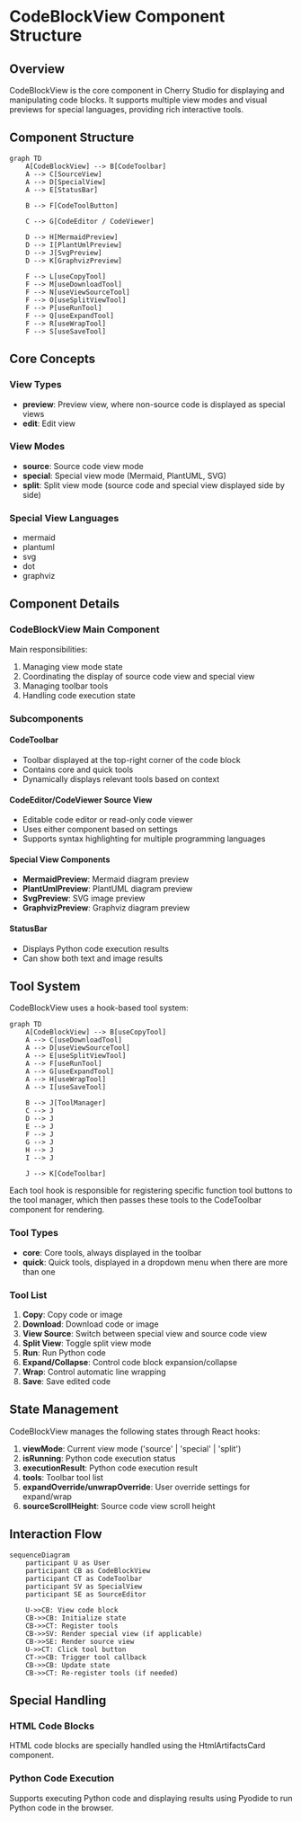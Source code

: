# CodeBlockView Component Structure

## Overview

CodeBlockView is the core component in Cherry Studio for displaying and manipulating code blocks. It supports multiple view modes and visual previews for special languages, providing rich interactive tools.

## Component Structure

```mermaid
graph TD
    A[CodeBlockView] --> B[CodeToolbar]
    A --> C[SourceView]
    A --> D[SpecialView]
    A --> E[StatusBar]

    B --> F[CodeToolButton]

    C --> G[CodeEditor / CodeViewer]

    D --> H[MermaidPreview]
    D --> I[PlantUmlPreview]
    D --> J[SvgPreview]
    D --> K[GraphvizPreview]

    F --> L[useCopyTool]
    F --> M[useDownloadTool]
    F --> N[useViewSourceTool]
    F --> O[useSplitViewTool]
    F --> P[useRunTool]
    F --> Q[useExpandTool]
    F --> R[useWrapTool]
    F --> S[useSaveTool]
```

## Core Concepts

### View Types

- **preview**: Preview view, where non-source code is displayed as special views
- **edit**: Edit view

### View Modes

- **source**: Source code view mode
- **special**: Special view mode (Mermaid, PlantUML, SVG)
- **split**: Split view mode (source code and special view displayed side by side)

### Special View Languages

- mermaid
- plantuml
- svg
- dot
- graphviz

## Component Details

### CodeBlockView Main Component

Main responsibilities:

1. Managing view mode state
2. Coordinating the display of source code view and special view
3. Managing toolbar tools
4. Handling code execution state

### Subcomponents

#### CodeToolbar

- Toolbar displayed at the top-right corner of the code block
- Contains core and quick tools
- Dynamically displays relevant tools based on context

#### CodeEditor/CodeViewer Source View

- Editable code editor or read-only code viewer
- Uses either component based on settings
- Supports syntax highlighting for multiple programming languages

#### Special View Components

- **MermaidPreview**: Mermaid diagram preview
- **PlantUmlPreview**: PlantUML diagram preview
- **SvgPreview**: SVG image preview
- **GraphvizPreview**: Graphviz diagram preview

#### StatusBar

- Displays Python code execution results
- Can show both text and image results

## Tool System

CodeBlockView uses a hook-based tool system:

```mermaid
graph TD
    A[CodeBlockView] --> B[useCopyTool]
    A --> C[useDownloadTool]
    A --> D[useViewSourceTool]
    A --> E[useSplitViewTool]
    A --> F[useRunTool]
    A --> G[useExpandTool]
    A --> H[useWrapTool]
    A --> I[useSaveTool]

    B --> J[ToolManager]
    C --> J
    D --> J
    E --> J
    F --> J
    G --> J
    H --> J
    I --> J

    J --> K[CodeToolbar]
```

Each tool hook is responsible for registering specific function tool buttons to the tool manager, which then passes these tools to the CodeToolbar component for rendering.

### Tool Types

- **core**: Core tools, always displayed in the toolbar
- **quick**: Quick tools, displayed in a dropdown menu when there are more than one

### Tool List

1. **Copy**: Copy code or image
2. **Download**: Download code or image
3. **View Source**: Switch between special view and source code view
4. **Split View**: Toggle split view mode
5. **Run**: Run Python code
6. **Expand/Collapse**: Control code block expansion/collapse
7. **Wrap**: Control automatic line wrapping
8. **Save**: Save edited code

## State Management

CodeBlockView manages the following states through React hooks:

1. **viewMode**: Current view mode ('source' | 'special' | 'split')
2. **isRunning**: Python code execution status
3. **executionResult**: Python code execution result
4. **tools**: Toolbar tool list
5. **expandOverride/unwrapOverride**: User override settings for expand/wrap
6. **sourceScrollHeight**: Source code view scroll height

## Interaction Flow

```mermaid
sequenceDiagram
    participant U as User
    participant CB as CodeBlockView
    participant CT as CodeToolbar
    participant SV as SpecialView
    participant SE as SourceEditor

    U->>CB: View code block
    CB->>CB: Initialize state
    CB->>CT: Register tools
    CB->>SV: Render special view (if applicable)
    CB->>SE: Render source view
    U->>CT: Click tool button
    CT->>CB: Trigger tool callback
    CB->>CB: Update state
    CB->>CT: Re-register tools (if needed)
```

## Special Handling

### HTML Code Blocks

HTML code blocks are specially handled using the HtmlArtifactsCard component.

### Python Code Execution

Supports executing Python code and displaying results using Pyodide to run Python code in the browser.
